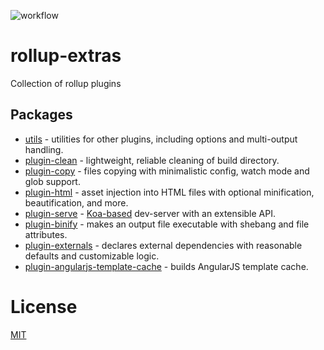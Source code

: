 ![workflow](https://github.com/kshutkin/rollup-extras/actions/workflows/main.yml/badge.svg)

# rollup-extras
Collection of rollup plugins

## Packages

- [utils](./utils) - utilities for other plugins, including options and multi-output handling.
- [plugin-clean](./plugin-clean) - lightweight, reliable cleaning of build directory.
- [plugin-copy](./plugin-copy) - files copying with minimalistic config, watch mode and glob support.
- [plugin-html](./plugin-html) - asset injection into HTML files with optional minification, beautification, and more.
- [plugin-serve](./plugin-serve) - [Koa-based](https://koajs.com/) dev-server with an extensible API.
- [plugin-binify](./plugin-binify) - makes an output file executable with shebang and file attributes.
- [plugin-externals](./plugin-externals) - declares external dependencies with reasonable defaults and customizable logic.
- [plugin-angularjs-template-cache](./plugin-angularjs-template-cache) - builds AngularJS template cache.

# License
[MIT](./LICENSE)
